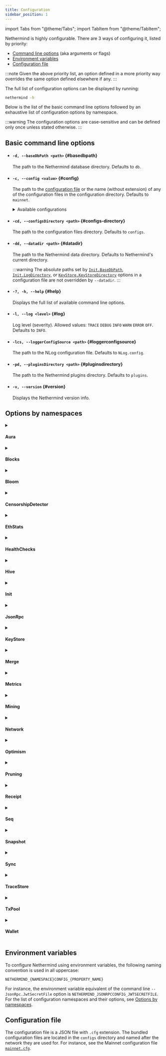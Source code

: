 ```yaml
---
title: Configuration
sidebar_position: 1
---
```


import Tabs from "@theme/Tabs";
import TabItem from "@theme/TabItem";

Nethermind is highly configurable. There are 3 ways of configuring it, listed by priority:

- [Command line options](#basic-command-line-options) (aka arguments or flags)
- [Environment variables](#environment-variables)
- [Configuration file](#configuration-file)

:::note
Given the above priority list, an option defined in a more priority way overrides the same option defined elsewhere if any.
:::

The full list of configuration options can be displayed by running:

```bash
nethermind -h
```

Below is the list of the basic command line options followed by an exhaustive list of configuration options by namespace.

:::warning
The configuration options are case-sensitive and can be defined only once unless stated otherwise.
:::

## Basic command line options

- #### `-d, --baseDbPath <path>` \{#basedbpath\}

  The path to the Nethermind database directory. Defaults to `db`.

- #### `-c, --config <value>` \{#config\}

  The path to the [configuration file](#configuration-file) or the name (without extension) of any of the configuration files in the configuration directory. Defaults to `mainnet`.

  <details>
  <summary>Available configurations</summary>
  <p>

  Nethermind provides the following pre-built configurations named as the networks they are for. Their respective versions for archive nodes are suffixed `_archive`.

  - `base-mainnet` `base-mainnet_archive`
  - `base-sepolia` `base-sepolia_archive`
  - `chiado` `chiado_archive`
  - `energyweb` `energyweb_archive`
  - `gnosis` `gnosis_archive`
  - `holesky` `holesky_archive`
  - `mainnet` `mainnet_archive`
  - `op-mainnet` `op-mainnet_archive`
  - `op-sepolia` `op-sepolia_archive`
  - `sepolia` `sepolia_archive`
  - `volta` `volta_archive`

  </p>
  </details>

- #### `-cd, --configsDirectory <path>` \{#configs-directory\}

  The path to the configuration files directory. Defaults to `configs`.

- #### `-dd, --datadir <path>` \{#datadir\}

  The path to the Nethermind data directory. Defaults to Nethermind's current directory.

  :::warning
  The absolute paths set by [`Init.BaseDbPath`](#init-basedbpath), [`Init.LogDirectory`](#init-logdirectory), or [`KeyStore.KeyStoreDirectory`](#keystore-keystoredirectory) options in a configuration file are not overridden by `--datadir`.
  :::

- #### `-?, -h, --help` \{#help\}

  Displays the full list of available command line options.

- #### `-l, --log <level>` \{#log\}

  Log level (severity). Allowed values: `TRACE` `DEBUG` `INFO` `WARN` `ERROR` `OFF`. Defaults to `INFO`.

- #### `-lcs, --loggerConfigSource <path>` \{#loggerconfigsource\}

  The path to the NLog configuration file. Defaults to `NLog.config`.

- #### `-pd, --pluginsDirectory <path>` \{#pluginsdirectory\}

  The path to the Nethermind plugins directory. Defaults to `plugins`.

- #### `-v, --version` \{#version\}

  Displays the Nethermind version info.

## Options by namespaces

<!--[start autogen]-->

<details>
<summary className="nd-details-heading">

#### Aura

</summary>
<p>

- **`--Aura.AllowAuRaPrivateChains <value>`** `NETHERMIND_AURACONFIG_ALLOWAURAPRIVATECHAINS`

  Whether to allow private Aura-based chains only. Do not use with existing Aura-based chains. Allowed values: `true` `false`. Defaults to `false`.

- **`--Aura.ForceSealing <value>`** `NETHERMIND_AURACONFIG_FORCESEALING`

  Whether to seal empty blocks if mining. Allowed values: `true` `false`. Defaults to `true`.

- **`--Aura.Minimum2MlnGasPerBlockWhenUsingBlockGasLimitContract <value>`** `NETHERMIND_AURACONFIG_MINIMUM2MLNGASPERBLOCKWHENUSINGBLOCKGASLIMITCONTRACT`

  Whether to use 2M gas if the contract returns less than that when using `BlockGasLimitContractTransitions`. Allowed values: `true` `false`. Defaults to `false`.

- **`--Aura.TxPriorityConfigFilePath <value>`** `NETHERMIND_AURACONFIG_TXPRIORITYCONFIGFILEPATH`

  The path to the transaction priority rules file to use when selecting transactions from the transaction pool. Defaults to `null`.

- **`--Aura.TxPriorityContractAddress <value>`** `NETHERMIND_AURACONFIG_TXPRIORITYCONTRACTADDRESS`

  The address of the transaction priority contract to use when selecting transactions from the transaction pool. Defaults to `null`.

</p>
</details>

<details>
<summary className="nd-details-heading">

#### Blocks

</summary>
<p>

- **`--Blocks.BlockProductionTimeoutMs <value>`** `NETHERMIND_BLOCKSCONFIG_BLOCKPRODUCTIONTIMEOUTMS`

  Block Production timeout, in milliseconds. Defaults to `4000`.

- **`--Blocks.ExtraData <value>`** `NETHERMIND_BLOCKSCONFIG_EXTRADATA`

  The block header extra data up to 32 bytes in length. Defaults to `Nethermind`.

- **`--Blocks.GenesisTimeoutMs <value>`** `NETHERMIND_BLOCKSCONFIG_GENESISTIMEOUTMS`

  Genesis block load timeout, in milliseconds. Defaults to `40000`.

- **`--Blocks.MinGasPrice <value>`** `NETHERMIND_BLOCKSCONFIG_MINGASPRICE`

  The minimum gas premium (or the gas price before the London hard fork) for transactions accepted by the block producer. Defaults to `1`.

- **`--Blocks.PreWarmStateOnBlockProcessing <value>`** `NETHERMIND_BLOCKSCONFIG_PREWARMSTATEONBLOCKPROCESSING`

  Whether to pre-warm the state when processing blocks. This can lead to an up to 2x speed-up in the main loop block processing. Allowed values: `true` `false`. Defaults to `True`.

- **`--Blocks.RandomizedBlocks <value>`** `NETHERMIND_BLOCKSCONFIG_RANDOMIZEDBLOCKS`

  Whether to change the difficulty of the block randomly within the constraints. Used in NethDev only. Allowed values: `true` `false`. Defaults to `false`.

- **`--Blocks.SecondsPerSlot <value>`** `NETHERMIND_BLOCKSCONFIG_SECONDSPERSLOT`

  The block time slot, in seconds. Defaults to `12`.

- **`--Blocks.TargetBlockGasLimit <value>`** `NETHERMIND_BLOCKSCONFIG_TARGETBLOCKGASLIMIT`

  The block gas limit that the block producer should try to reach in the fastest possible way based on the protocol rules. If not specified, then the block producer should follow others. Defaults to `null`.

</p>
</details>

<details>
<summary className="nd-details-heading">

#### Bloom

</summary>
<p>

- **`--Bloom.Index <value>`** `NETHERMIND_BLOOMCONFIG_INDEX`

  Whether to use the Bloom index. The Bloom index speeds up the RPC log searches. Allowed values: `true` `false`. Defaults to `true`.

- **`--Bloom.IndexLevelBucketSizes <value>`** `NETHERMIND_BLOOMCONFIG_INDEXLEVELBUCKETSIZES`

  An array of multipliers for index levels. Can be tweaked per chain to boost performance. Defaults to `[4, 8, 8]`.

- **`--Bloom.Migration <value>`** `NETHERMIND_BLOOMCONFIG_MIGRATION`

  Whether to migrate the previously downloaded blocks to the Bloom index. Allowed values: `true` `false`. Defaults to `false`.

- **`--Bloom.MigrationStatistics <value>`** `NETHERMIND_BLOOMCONFIG_MIGRATIONSTATISTICS`

  Whether the migration statistics should be calculated and output. Allowed values: `true` `false`. Defaults to `false`.

</p>
</details>

<details>
<summary className="nd-details-heading">

#### CensorshipDetector

</summary>
<p>

- **`--CensorshipDetector.AddressesForCensorshipDetection <value>`** `NETHERMIND_CENSORSHIPDETECTORCONFIG_ADDRESSESFORCENSORSHIPDETECTION`

  The addresses for which censorship is being detected. Defaults to `null`.

- **`--CensorshipDetector.BlockCensorshipThreshold <value>`** `NETHERMIND_CENSORSHIPDETECTORCONFIG_BLOCKCENSORSHIPTHRESHOLD`

  Number of consecutive blocks with detected potential censorship to report censorship attempt Defaults to `2`.

- **`--CensorshipDetector.Enabled <value>`** `NETHERMIND_CENSORSHIPDETECTORCONFIG_ENABLED`

  Enabling censorship detection feature Allowed values: `true` `false`. Defaults to `false`.

</p>
</details>

<details>
<summary className="nd-details-heading">

#### EthStats

</summary>
<p>

- **`--EthStats.Contact <value>`** `NETHERMIND_ETHSTATSCONFIG_CONTACT`

  The node owner contact details displayed on Ethstats. Defaults to `hello@nethermind.io`.

- **`--EthStats.Enabled <value>`** `NETHERMIND_ETHSTATSCONFIG_ENABLED`

  Whether to use Ethstats publishing. Allowed values: `true` `false`. Defaults to `false`.

- **`--EthStats.Name <value>`** `NETHERMIND_ETHSTATSCONFIG_NAME`

  The node name displayed on Ethstats. Defaults to `Nethermind`.

- **`--EthStats.Secret <value>`** `NETHERMIND_ETHSTATSCONFIG_SECRET`

  The Ethstats secret. Defaults to `secret`.

- **`--EthStats.SendInterval <value>`** `NETHERMIND_ETHSTATSCONFIG_SENDINTERVAL`

  The stats update interval, in seconds. Defaults to `15`.

- **`--EthStats.Server <value>`** `NETHERMIND_ETHSTATSCONFIG_SERVER`

  The Ethstats server URL. Defaults to `ws://localhost:3000/api`.

</p>
</details>

<details>
<summary className="nd-details-heading">

#### HealthChecks

</summary>
<p>

- **`--HealthChecks.Enabled <value>`** `NETHERMIND_HEALTHCHECKSCONFIG_ENABLED`

  Whether to enable the health check. Allowed values: `true` `false`. Defaults to `false`.

- **`--HealthChecks.LowStorageCheckAwaitOnStartup <value>`** `NETHERMIND_HEALTHCHECKSCONFIG_LOWSTORAGECHECKAWAITONSTARTUP`

  Whether to check for low disk space on startup and suspend until enough space is available. Allowed values: `true` `false`. Defaults to `false`.

- **`--HealthChecks.LowStorageSpaceShutdownThreshold <value>`** `NETHERMIND_HEALTHCHECKSCONFIG_LOWSTORAGESPACESHUTDOWNTHRESHOLD`

  The percentage of available disk space below which Nethermind shuts down. `0` to disable. Defaults to `1`.

- **`--HealthChecks.LowStorageSpaceWarningThreshold <value>`** `NETHERMIND_HEALTHCHECKSCONFIG_LOWSTORAGESPACEWARNINGTHRESHOLD`

  The percentage of available disk space below which a warning is displayed. `0` to disable. Defaults to `5`.

- **`--HealthChecks.MaxIntervalClRequestTime <value>`** `NETHERMIND_HEALTHCHECKSCONFIG_MAXINTERVALCLREQUESTTIME`

  The max request interval, in seconds, in which the consensus client is assumed healthy. Defaults to `300`.

- **`--HealthChecks.MaxIntervalWithoutProcessedBlock <value>`** `NETHERMIND_HEALTHCHECKSCONFIG_MAXINTERVALWITHOUTPROCESSEDBLOCK`

  The max interval, in seconds, in which the block processing is assumed healthy. Defaults to `null`.

- **`--HealthChecks.MaxIntervalWithoutProducedBlock <value>`** `NETHERMIND_HEALTHCHECKSCONFIG_MAXINTERVALWITHOUTPRODUCEDBLOCK`

  The max interval, in seconds, in which the block production is assumed healthy. Defaults to `null`.

- **`--HealthChecks.PollingInterval <value>`** `NETHERMIND_HEALTHCHECKSCONFIG_POLLINGINTERVAL`

  The health check updates polling interval, in seconds. Defaults to `5`.

- **`--HealthChecks.Slug <value>`** `NETHERMIND_HEALTHCHECKSCONFIG_SLUG`

  The URL slug the health checks service is exposed at. Defaults to `/health`.

- **`--HealthChecks.UIEnabled <value>`** `NETHERMIND_HEALTHCHECKSCONFIG_UIENABLED`

  Whether to enable the health checks UI. Allowed values: `true` `false`. Defaults to `false`.

- **`--HealthChecks.WebhooksEnabled <value>`** `NETHERMIND_HEALTHCHECKSCONFIG_WEBHOOKSENABLED`

  Whether to enable web hooks. Allowed values: `true` `false`. Defaults to `false`.

- **`--HealthChecks.WebhooksPayload <value>`** `NETHERMIND_HEALTHCHECKSCONFIG_WEBHOOKSPAYLOAD`

  An escaped JSON paylod to be sent to the web hook on failure.
  Defaults to:

  ```json
  {
    "attachments": [
      {
        "color": "#FFCC00",
        "pretext": "Health Check Status :warning:",
        "fields": [
          {
            "title": "Details",
            "value": "More details available at /healthchecks-ui",
            "short": false
          },
          {
            "title": "Description",
            "value": "[[DESCRIPTIONS]]",
            "short": false
          }
        ]
      }
    ]
  }
  ```


- **`--HealthChecks.WebhooksRestorePayload <value>`** `NETHERMIND_HEALTHCHECKSCONFIG_WEBHOOKSRESTOREPAYLOAD`

  An escaped JSON paylod to be sent to the web hook on recovery.
  Defaults to:

  ```json
  {
    "attachments": [
      {
        "color": "#36a64f",
        "pretext": "Health Check Status :+1:",
        "fields": [
          {
            "title": "Details",
            "value": "More details available at /healthchecks-ui",
            "short": false
          },
          {
            "title": "description",
            "value": "The HealthCheck `[[LIVENESS]]` is recovered. Everything is up and running.",
            "short": false
          }
        ]
      }
    ]
  }
  ```


- **`--HealthChecks.WebhooksUri <value>`** `NETHERMIND_HEALTHCHECKSCONFIG_WEBHOOKSURI`

  The web hook URL. Defaults to `null`.

</p>
</details>

<details>
<summary className="nd-details-heading">

#### Hive

</summary>
<p>

- **`--Hive.BlocksDir <value>`** `NETHERMIND_HIVECONFIG_BLOCKSDIR`

  The path to the directory with additional blocks. Defaults to `/blocks`.

- **`--Hive.ChainFile <value>`** `NETHERMIND_HIVECONFIG_CHAINFILE`

  The path to the test chain spec file. Defaults to `/chain.rlp`.

- **`--Hive.Enabled <value>`** `NETHERMIND_HIVECONFIG_ENABLED`

  Whether to enable Hive for debugging. Allowed values: `true` `false`. Defaults to `false`.

- **`--Hive.GenesisFilePath <value>`** `NETHERMIND_HIVECONFIG_GENESISFILEPATH`

  The path to the genesis block file. Defaults to `/genesis.json`.

- **`--Hive.KeysDir <value>`** `NETHERMIND_HIVECONFIG_KEYSDIR`

  The path to the keystore directory. Defaults to `/keys`.

</p>
</details>

<details>
<summary className="nd-details-heading">

#### Init

</summary>
<p>

- **`--Init.AutoDump <value>`** `NETHERMIND_INITCONFIG_AUTODUMP`

  Auto-dump on bad blocks for diagnostics. `Default` combines `Receipts` and `Rlp`.

  Allowed values:

    - `None`
    - `Receipts`
    - `Parity`
    - `Geth`
    - `Rlp`
    - `RlpLog`
    - `Default`
    - `All`

  Defaults to `Default`.

- **`--Init.BadBlocksStored <value>`** `NETHERMIND_INITCONFIG_BADBLOCKSSTORED`

  The maximum number of bad blocks observed on the network that will be stored on disk. Defaults to `100`.

- **`--Init.BaseDbPath <value>`** `NETHERMIND_INITCONFIG_BASEDBPATH`

  The base path for all Nethermind databases. Defaults to `db`.

- **`--Init.ChainSpecPath <value>`** `NETHERMIND_INITCONFIG_CHAINSPECPATH`

  The path to the chain spec file. Defaults to `chainspec/foundation.json`.

- **`--Init.DiagnosticMode <value>`** `NETHERMIND_INITCONFIG_DIAGNOSTICMODE`

  The diagnostic mode.

  Allowed values:

    - `None`
    - `MemDb`
    - `RpcDb`
    - `ReadOnlyDb`
    - `VerifyRewards`
    - `VerifySupply`
    - `VerifyTrie`

  Defaults to `None`.

- **`--Init.DiscoveryEnabled <value>`** `NETHERMIND_INITCONFIG_DISCOVERYENABLED`

  Whether to enable the node discovery. If disabled, Nethermind doesn't look for other nodes beyond the bootnodes specified. Allowed values: `true` `false`. Defaults to `true`.

- **`--Init.EnableUnsecuredDevWallet <value>`** `NETHERMIND_INITCONFIG_ENABLEUNSECUREDDEVWALLET`

  Whether to enable the in-app wallet/keystore. Allowed values: `true` `false`. Defaults to `false`.

- **`--Init.GenesisHash <value>`** `NETHERMIND_INITCONFIG_GENESISHASH`

  The hash of the genesis block. If not specified, the genesis block validity is not checked which is useful in the case of ad hoc test/private networks. Defaults to `null`.

- **`--Init.HiveChainSpecPath <value>`** `NETHERMIND_INITCONFIG_HIVECHAINSPECPATH`

  The path to the chain spec file for Hive tests. Defaults to `chainspec/test.json`.

- **`--Init.IsMining <value>`** `NETHERMIND_INITCONFIG_ISMINING`

  Whether to seal/mine new blocks. Allowed values: `true` `false`. Defaults to `false`.

- **`--Init.KeepDevWalletInMemory <value>`** `NETHERMIND_INITCONFIG_KEEPDEVWALLETINMEMORY`

  Whether to create session-only accounts and delete them on shutdown. Allowed values: `true` `false`. Defaults to `false`.

- **`--Init.KzgSetupPath <value>`** `NETHERMIND_INITCONFIG_KZGSETUPPATH`

  The path to KZG trusted setup file. Defaults to `null`.

- **`--Init.LogDirectory <value>`** `NETHERMIND_INITCONFIG_LOGDIRECTORY`

  The path to the Nethermind logs directory. Defaults to `logs`.

- **`--Init.LogFileName <value>`** `NETHERMIND_INITCONFIG_LOGFILENAME`

  The name of the log file. Defaults to `log.txt`.

- **`--Init.LogRules <value>`** `NETHERMIND_INITCONFIG_LOGRULES`

  The logs format as `LogPath:LogLevel;*` Defaults to `null`.

- **`--Init.MemoryHint <value>`** `NETHERMIND_INITCONFIG_MEMORYHINT`

  The hint on the max memory limit, in bytes, to configure the database and networking memory allocations. Defaults to `null`.

- **`--Init.PeerManagerEnabled <value>`** `NETHERMIND_INITCONFIG_PEERMANAGERENABLED`

  Whether to connect to newly discovered peers. Allowed values: `true` `false`. Defaults to `true`.

- **`--Init.ProcessingEnabled <value>`** `NETHERMIND_INITCONFIG_PROCESSINGENABLED`

  Whether to download/process new blocks. Allowed values: `true` `false`. Defaults to `true`.

- **`--Init.RpcDbUrl <value>`** `NETHERMIND_INITCONFIG_RPCDBURL`

  The URL of the remote node used as a database source when `DiagnosticMode` is set to `RpcDb`.

- **`--Init.StaticNodesPath <value>`** `NETHERMIND_INITCONFIG_STATICNODESPATH`

  The path to the static nodes file. Defaults to `Data/static-nodes.json`.

- **`--Init.WebSocketsEnabled <value>`** `NETHERMIND_INITCONFIG_WEBSOCKETSENABLED`

  Whether to enable WebSocket service for the default JSON-RPC port on startup. Allowed values: `true` `false`. Defaults to `true`.

</p>
</details>

<details>
<summary className="nd-details-heading">

#### JsonRpc

</summary>
<p>

- **`--JsonRpc.AdditionalRpcUrls <value>`** `NETHERMIND_JSONRPCCONFIG_ADDITIONALRPCURLS`

  An array of additional JSON-RPC URLs to listen at with protocol and JSON-RPC namespace list. For instance, `[http://localhost:8546|http;ws|eth;web3]`. Defaults to `[]`.

- **`--JsonRpc.BufferResponses <value>`** `NETHERMIND_JSONRPCCONFIG_BUFFERRESPONSES`

  Whether to buffer responses before sending them. This allows using of `Content-Length` instead of `Transfer-Encoding: chunked`. Note that it may degrade performance on large responses. The max buffered response length is 2GB. Chunked responses can be larger. Allowed values: `true` `false`. Defaults to `false`.

- **`--JsonRpc.CallsFilterFilePath <value>`** `NETHERMIND_JSONRPCCONFIG_CALLSFILTERFILEPATH`

  The path to a file with the list of new-line-separated JSON-RPC calls. If specified, only the calls from that file are allowed. Defaults to `Data/jsonrpc.filter`.

- **`--JsonRpc.Enabled <value>`** `NETHERMIND_JSONRPCCONFIG_ENABLED`

  Whether to enable the JSON-RPC service. Allowed values: `true` `false`. Defaults to `false`.

- **`--JsonRpc.EnabledModules <value>`** `NETHERMIND_JSONRPCCONFIG_ENABLEDMODULES`

  An array of JSON-RPC namespaces to enable. For instance, `[debug,eth]`.
  
  Built-in namespaces:
  
  - `admin`
  - `client`
  - `debug`
  - `engine`
  - `eth`
  - `evm`
  - `health`
  - `net`
  - `parity`
  - `personal`
  - `proof`
  - `rpc`
  - `subscribe`
  - `trace`
  - `txpool`
  - `web3`
  
  Defaults to `[Eth,Subscribe,Trace,TxPool,Web3,Personal,Proof,Net,Parity,Health,Rpc]`.

- **`--JsonRpc.EngineEnabledModules <value>`** `NETHERMIND_JSONRPCCONFIG_ENGINEENABLEDMODULES`

  An array of additional JSON-RPC URLs to listen at with protocol and JSON-RPC namespace list for Engine API. Defaults to `[Net,Eth,Subscribe,Web3]`.

- **`--JsonRpc.EngineHost <value>`** `NETHERMIND_JSONRPCCONFIG_ENGINEHOST`

  The Engine API host. Defaults to `127.0.0.1`.

- **`--JsonRpc.EnginePort <value>`** `NETHERMIND_JSONRPCCONFIG_ENGINEPORT`

  The Engine API port. Defaults to `null`.

- **`--JsonRpc.EstimateErrorMargin <value>`** `NETHERMIND_JSONRPCCONFIG_ESTIMATEERRORMARGIN`

  The error margin used in the `eth_estimateGas` JSON-RPC method, in basis points. Defaults to `150`.

- **`--JsonRpc.EthModuleConcurrentInstances <value>`** `NETHERMIND_JSONRPCCONFIG_ETHMODULECONCURRENTINSTANCES`

  The number of concurrent instances for non-sharable calls:
  
  - `eth_call`
  - `eth_estimateGas`
  - `eth_getLogs`
  - `eth_newBlockFilter`
  - `eth_newFilter`
  - `eth_newPendingTransactionFilter`
  - `eth_uninstallFilter`
  
  This limits the load on the CPU and I/O to reasonable levels. If the limit is exceeded, HTTP 503 is returned along with the JSON-RPC error. Defaults to the number of logical processors.

- **`--JsonRpc.GasCap <value>`** `NETHERMIND_JSONRPCCONFIG_GASCAP`

  The gas limit for `eth_call` and `eth_estimateGas`. Defaults to `100000000`.

- **`--JsonRpc.Host <value>`** `NETHERMIND_JSONRPCCONFIG_HOST`

  The JSON-RPC service host. Defaults to `127.0.0.1`.

- **`--JsonRpc.IpcUnixDomainSocketPath <value>`** `NETHERMIND_JSONRPCCONFIG_IPCUNIXDOMAINSOCKETPATH`

  The path to connect a UNIX domain socket over.

- **`--JsonRpc.JwtSecretFile <value>`** `NETHERMIND_JSONRPCCONFIG_JWTSECRETFILE`

  The path to the JWT secret file required for the Engine API authentication. Defaults to `keystore/jwt-secret`.

- **`--JsonRpc.MaxBatchResponseBodySize <value>`** `NETHERMIND_JSONRPCCONFIG_MAXBATCHRESPONSEBODYSIZE`

  The max batch size limit for batched JSON-RPC calls. Defaults to `33554432`.

- **`--JsonRpc.MaxBatchSize <value>`** `NETHERMIND_JSONRPCCONFIG_MAXBATCHSIZE`

  The max number of JSON-RPC requests in a batch. Defaults to `1024`.

- **`--JsonRpc.MaxLoggedRequestParametersCharacters <value>`** `NETHERMIND_JSONRPCCONFIG_MAXLOGGEDREQUESTPARAMETERSCHARACTERS`

  The max number of characters of a JSON-RPC request parameter printing to the log. Defaults to `null`.

- **`--JsonRpc.MaxLogsPerResponse <value>`** `NETHERMIND_JSONRPCCONFIG_MAXLOGSPERRESPONSE`

  The max number of logs per response for the `eth_getLogs` JSON-RPC method. `0` to lift the limit. Defaults to `20000`.

- **`--JsonRpc.MaxRequestBodySize <value>`** `NETHERMIND_JSONRPCCONFIG_MAXREQUESTBODYSIZE`

  The max length of HTTP request body, in bytes. Defaults to `30000000`.

- **`--JsonRpc.MaxSimulateBlocksCap <value>`** `NETHERMIND_JSONRPCCONFIG_MAXSIMULATEBLOCKSCAP`

  The max block count limit for the `eth_simulate` JSON-RPC method. Defaults to `256`.

- **`--JsonRpc.MethodsLoggingFiltering <value>`** `NETHERMIND_JSONRPCCONFIG_METHODSLOGGINGFILTERING`

  An array of the method names not to log. Defaults to `[engine_newPayloadV1,engine_newPayloadV2,engine_newPayloadV3,engine_forkchoiceUpdatedV1,engine_forkchoiceUpdatedV2]`.

- **`--JsonRpc.Port <value>`** `NETHERMIND_JSONRPCCONFIG_PORT`

  The JSON-RPC service HTTP port. Defaults to `8545`.

- **`--JsonRpc.ReportIntervalSeconds <value>`** `NETHERMIND_JSONRPCCONFIG_REPORTINTERVALSECONDS`

  The interval, in seconds, between the JSON-RPC stats report log. Defaults to `300`.

- **`--JsonRpc.RequestQueueLimit <value>`** `NETHERMIND_JSONRPCCONFIG_REQUESTQUEUELIMIT`

  The max number of concurrent requests in the queue for:
  
  - `eth_call`
  - `eth_estimateGas`
  - `eth_getLogs`
  - `eth_newFilter`
  - `eth_newBlockFilter`
  - `eth_newPendingTransactionFilter`
  - `eth_uninstallFilter`
  
  `0` to lift the limit. Defaults to `500`.

- **`--JsonRpc.RpcRecorderBaseFilePath <value>`** `NETHERMIND_JSONRPCCONFIG_RPCRECORDERBASEFILEPATH`

  The path to the base file for diagnostic recording. Defaults to `logs/rpc.{counter}.txt`.

- **`--JsonRpc.RpcRecorderState <value>`** `NETHERMIND_JSONRPCCONFIG_RPCRECORDERSTATE`

  The diagnostic recording mode.

  Allowed values:

    - `None`
    - `Request`
    - `Response`
    - `All`

  Defaults to `None`.

- **`--JsonRpc.Timeout <value>`** `NETHERMIND_JSONRPCCONFIG_TIMEOUT`

  The request timeout, in milliseconds. Defaults to `20000`.

- **`--JsonRpc.WebSocketsPort <value>`** `NETHERMIND_JSONRPCCONFIG_WEBSOCKETSPORT`

  The JSON-RPC service WebSockets port. Defaults to `8545`.

</p>
</details>

<details>
<summary className="nd-details-heading">

#### KeyStore

</summary>
<p>

- **`--KeyStore.BlockAuthorAccount <value>`** `NETHERMIND_KEYSTORECONFIG_BLOCKAUTHORACCOUNT`

  An account to use as the block author (coinbase).

- **`--KeyStore.Cipher <value>`** `NETHERMIND_KEYSTORECONFIG_CIPHER`

  See [Web3 secret storage definition][web3-secret-storage]. Defaults to `aes-128-ctr`.

- **`--KeyStore.EnodeAccount <value>`** `NETHERMIND_KEYSTORECONFIG_ENODEACCOUNT`

  An account to use for networking (enode). If neither this nor the `EnodeKeyFile` option is specified, the key is autogenerated in `node.key.plain` file.

- **`--KeyStore.EnodeKeyFile <value>`** `NETHERMIND_KEYSTORECONFIG_ENODEKEYFILE`

  The path to the key file to use by for networking (enode). If neither this nor the `EnodeAccount` is specified, the key is autogenerated in `node.key.plain` file.

- **`--KeyStore.IVSize <value>`** `NETHERMIND_KEYSTORECONFIG_IVSIZE`

  See [Web3 secret storage definition][web3-secret-storage]. Defaults to `16`.

- **`--KeyStore.Kdf <value>`** `NETHERMIND_KEYSTORECONFIG_KDF`

  See [Web3 secret storage definition][web3-secret-storage]. Defaults to `scrypt`.

- **`--KeyStore.KdfparamsDklen <value>`** `NETHERMIND_KEYSTORECONFIG_KDFPARAMSDKLEN`

  See [Web3 secret storage definition][web3-secret-storage]. Defaults to `32`.

- **`--KeyStore.KdfparamsN <value>`** `NETHERMIND_KEYSTORECONFIG_KDFPARAMSN`

  See [Web3 secret storage definition][web3-secret-storage]. Defaults to `262144`.

- **`--KeyStore.KdfparamsP <value>`** `NETHERMIND_KEYSTORECONFIG_KDFPARAMSP`

  See [Web3 secret storage definition][web3-secret-storage]. Defaults to `1`.

- **`--KeyStore.KdfparamsR <value>`** `NETHERMIND_KEYSTORECONFIG_KDFPARAMSR`

  See [Web3 secret storage definition][web3-secret-storage]. Defaults to `8`.

- **`--KeyStore.KdfparamsSaltLen <value>`** `NETHERMIND_KEYSTORECONFIG_KDFPARAMSSALTLEN`

  See [Web3 secret storage definition][web3-secret-storage]. Defaults to `32`.

- **`--KeyStore.KeyStoreDirectory <value>`** `NETHERMIND_KEYSTORECONFIG_KEYSTOREDIRECTORY`

  The path to the keystore directory. Defaults to `keystore`.

- **`--KeyStore.KeyStoreEncoding <value>`** `NETHERMIND_KEYSTORECONFIG_KEYSTOREENCODING`

  See [Web3 secret storage definition][web3-secret-storage]. Defaults to `UTF-8`.

- **`--KeyStore.PasswordFiles <value>`** `NETHERMIND_KEYSTORECONFIG_PASSWORDFILES`

  An array of password files paths used to unlock the accounts set with `UnlockAccounts`. Defaults to `[]`.

- **`--KeyStore.Passwords <value>`** `NETHERMIND_KEYSTORECONFIG_PASSWORDS`

  An array of passwords used to unlock the accounts set with `UnlockAccounts`. Defaults to `[]`.

- **`--KeyStore.SymmetricEncrypterBlockSize <value>`** `NETHERMIND_KEYSTORECONFIG_SYMMETRICENCRYPTERBLOCKSIZE`

  See [Web3 secret storage definition][web3-secret-storage]. Defaults to `128`.

- **`--KeyStore.SymmetricEncrypterKeySize <value>`** `NETHERMIND_KEYSTORECONFIG_SYMMETRICENCRYPTERKEYSIZE`

  See [Web3 secret storage definition][web3-secret-storage]. Defaults to `128`.

- **`--KeyStore.TestNodeKey <value>`** `NETHERMIND_KEYSTORECONFIG_TESTNODEKEY`

  A plaintext private key to use for testing purposes.

- **`--KeyStore.UnlockAccounts <value>`** `NETHERMIND_KEYSTORECONFIG_UNLOCKACCOUNTS`

  An array of accounts to unlock on startup using passwords either in `PasswordFiles` and `Passwords`. Defaults to `[]`.

</p>
</details>

<details>
<summary className="nd-details-heading">

#### Merge

</summary>
<p>

- **`--Merge.BuilderRelayUrl <value>`** `NETHERMIND_MERGECONFIG_BUILDERRELAYURL`

  The URL of a builder relay. If specified, blocks are sent to the relay. Defaults to `null`.

- **`--Merge.CollectionsPerDecommit <value>`** `NETHERMIND_MERGECONFIG_COLLECTIONSPERDECOMMIT`

  Request the garbage collector (GC) to release the process memory.
  
  Allowed values:
  
  - `-1` to disable
  - `0` to release every time
  - A positive number to release memory after that many Engine API calls
  
  Defaults to `25`.

- **`--Merge.CompactMemory <value>`** `NETHERMIND_MERGECONFIG_COMPACTMEMORY`

  The memory compaction mode. When set to `Full`, compacts the large object heap (LOH) if `SweepMemory` is set to `Gen2`.

  Allowed values:

    - `No`
    - `Yes`
    - `Full`

  Defaults to `Yes`.

- **`--Merge.Enabled <value>`** `NETHERMIND_MERGECONFIG_ENABLED`

  Whether to enable the Merge hard fork. Allowed values: `true` `false`. Defaults to `true`.

- **`--Merge.FinalTotalDifficulty <value>`** `NETHERMIND_MERGECONFIG_FINALTOTALDIFFICULTY`

  The total difficulty of the last PoW block. Must be greater than or equal to the terminal total difficulty (TTD). Defaults to `null`.

- **`--Merge.PrioritizeBlockLatency <value>`** `NETHERMIND_MERGECONFIG_PRIORITIZEBLOCKLATENCY`

  Whether to reduce block latency by disabling garbage collection during Engine API calls. Allowed values: `true` `false`. Defaults to `true`.

- **`--Merge.SweepMemory <value>`** `NETHERMIND_MERGECONFIG_SWEEPMEMORY`

  The garbage collection (GC) mode between Engine API calls.

  Allowed values:

    - `NoGC`
    - `Gen0`
    - `Gen1`
    - `Gen2`

  Defaults to `Gen1`.

- **`--Merge.TerminalBlockHash <value>`** `NETHERMIND_MERGECONFIG_TERMINALBLOCKHASH`

  The terminal PoW block hash used for the transition. Defaults to `null`.

- **`--Merge.TerminalBlockNumber <value>`** `NETHERMIND_MERGECONFIG_TERMINALBLOCKNUMBER`

  The terminal PoW block number used for the transition.

- **`--Merge.TerminalTotalDifficulty <value>`** `NETHERMIND_MERGECONFIG_TERMINALTOTALDIFFICULTY`

  The terminal total difficulty (TTD) used for the transition. Defaults to `null`.

</p>
</details>

<details>
<summary className="nd-details-heading">

#### Metrics

</summary>
<p>

- **`--Metrics.CountersEnabled <value>`** `NETHERMIND_METRICSCONFIG_COUNTERSENABLED`

  Whether to publish metrics using .NET diagnostics that can be collected with dotnet-counters. Allowed values: `true` `false`. Defaults to `false`.

- **`--Metrics.Enabled <value>`** `NETHERMIND_METRICSCONFIG_ENABLED`

  Whether to publish various metrics to Prometheus Pushgateway at a given interval. Allowed values: `true` `false`. Defaults to `false`.

- **`--Metrics.EnableDbSizeMetrics <value>`** `NETHERMIND_METRICSCONFIG_ENABLEDBSIZEMETRICS`

  Whether to publish database size metrics. Allowed values: `true` `false`. Defaults to `true`.

- **`--Metrics.ExposeHost <value>`** `NETHERMIND_METRICSCONFIG_EXPOSEHOST`

  The IP address to expose Prometheus metrics at. The value of `+` means listening on all available hostnames. Setting this to `localhost` prevents remote access. Defaults to `+`.

- **`--Metrics.ExposePort <value>`** `NETHERMIND_METRICSCONFIG_EXPOSEPORT`

  The port to expose Prometheus metrics at. Defaults to `null`.

- **`--Metrics.IntervalSeconds <value>`** `NETHERMIND_METRICSCONFIG_INTERVALSECONDS`

  The frequency of pushing metrics to Prometheus, in seconds. Defaults to `5`.

- **`--Metrics.NodeName <value>`** `NETHERMIND_METRICSCONFIG_NODENAME`

  The name to display on the Grafana dashboard. Defaults to `"Nethermind"`.

- **`--Metrics.PushGatewayUrl <value>`** `NETHERMIND_METRICSCONFIG_PUSHGATEWAYURL`

  The Prometheus Pushgateway instance URL.

</p>
</details>

<details>
<summary className="nd-details-heading">

#### Mining

</summary>
<p>

- **`--Mining.Enabled <value>`** `NETHERMIND_MININGCONFIG_ENABLED`

  Whether to produce blocks. Allowed values: `true` `false`. Defaults to `false`.

- **`--Mining.Signer <value>`** `NETHERMIND_MININGCONFIG_SIGNER`

  The URL of an external signer like [Clef](https://github.com/ethereum/go-ethereum/blob/master/cmd/clef/tutorial.md). Defaults to `null`.

</p>
</details>

<details>
<summary className="nd-details-heading">

#### Network

</summary>
<p>

- **`--Network.Bootnodes <value>`** `NETHERMIND_NETWORKCONFIG_BOOTNODES`

  A comma-separated enode list to be used as boot nodes.

- **`--Network.DiagTracerEnabled <value>`** `NETHERMIND_NETWORKCONFIG_DIAGTRACERENABLED`

  Whether to enable a verbose diagnostic tracing. Allowed values: `true` `false`. Defaults to `false`.

- **`--Network.DiscoveryDns <value>`** `NETHERMIND_NETWORKCONFIG_DISCOVERYDNS`

  Use tree is available through a DNS name. For the default of `<chain name>.ethdisco.net`, leave unspecified. Defaults to `null`.

- **`--Network.DiscoveryPort <value>`** `NETHERMIND_NETWORKCONFIG_DISCOVERYPORT`

  The UDP port number for incoming discovery connections. It's recommended to keep it the same as the TCP port (`P2PPort`) because other values have not been tested yet. Defaults to `30303`.

- **`--Network.EnableUPnP <value>`** `NETHERMIND_NETWORKCONFIG_ENABLEUPNP`

  Whether to enable automatic port forwarding via UPnP. Allowed values: `true` `false`. Defaults to `false`.

- **`--Network.ExternalIp <value>`** `NETHERMIND_NETWORKCONFIG_EXTERNALIP`

  The external IP. Use only when the external IP cannot be resolved automatically. Defaults to `null`.

- **`--Network.LocalIp <value>`** `NETHERMIND_NETWORKCONFIG_LOCALIP`

  The local IP. Use only when the local IP cannot be resolved automatically. Defaults to `null`.

- **`--Network.MaxActivePeers <value>`** `NETHERMIND_NETWORKCONFIG_MAXACTIVEPEERS`

  The max allowed number of connected peers. Defaults to `50`.

- **`--Network.MaxNettyArenaCount <value>`** `NETHERMIND_NETWORKCONFIG_MAXNETTYARENACOUNT`

  The maximum DotNetty arena count. Increasing this on a high-core CPU without increasing the memory budget may reduce chunk size so much that it causes a huge memory allocation. Defaults to `8`.

- **`--Network.NettyArenaOrder <value>`** `NETHERMIND_NETWORKCONFIG_NETTYARENAORDER`

  The size of the DotNetty arena order. `-1` to depend on the memory hint. Defaults to `-1`.

- **`--Network.OnlyStaticPeers <value>`** `NETHERMIND_NETWORKCONFIG_ONLYSTATICPEERS`

  Whether to use static peers only. Allowed values: `true` `false`. Defaults to `false`.

- **`--Network.P2PPort <value>`** `NETHERMIND_NETWORKCONFIG_P2PPORT`

  The TCP port for incoming P2P connections. Defaults to `30303`.

- **`--Network.PriorityPeersMaxCount <value>`** `NETHERMIND_NETWORKCONFIG_PRIORITYPEERSMAXCOUNT`

  The max number of priority peers. Can be overridden by a plugin. Defaults to `0`.

- **`--Network.StaticPeers <value>`** `NETHERMIND_NETWORKCONFIG_STATICPEERS`

  A list of peers to keep connection for. Static peers are affected by `MaxActivePeers`. Defaults to `null`.

</p>
</details>

<details>
<summary className="nd-details-heading">

#### Optimism

</summary>
<p>

- **`--Optimism.SequencerUrl <value>`** `NETHERMIND_OPTIMISMCONFIG_SEQUENCERURL`

  The sequencer address. Defaults to `null`.

</p>
</details>

<details>
<summary className="nd-details-heading">

#### Pruning

</summary>
<p>

- **`--Pruning.AvailableSpaceCheckEnabled <value>`** `NETHERMIND_PRUNINGCONFIG_AVAILABLESPACECHECKENABLED`

  Whether to enables available disk space check. Allowed values: `true` `false`. Defaults to `true`.

- **`--Pruning.CacheMb <value>`** `NETHERMIND_PRUNINGCONFIG_CACHEMB`

  The in-memory cache size, in MB. The bigger the cache size, the bigger the disk space savings. Defaults to `1024`.

- **`--Pruning.FullPruningCompletionBehavior <value>`** `NETHERMIND_PRUNINGCONFIG_FULLPRUNINGCOMPLETIONBEHAVIOR`

  The behavior after pruning completion:
  
  - `None`: Do nothing.
  - `ShutdownOnSuccess`: Shut Nethermind down if pruning has succeeded but leave it running if failed.
  - `AlwaysShutdown`: Shut Nethermind down when pruning completes, regardless of its status.

  Allowed values:

    - `None`
    - `ShutdownOnSuccess`
    - `AlwaysShutdown`

  Defaults to `None`.

- **`--Pruning.FullPruningDisableLowPriorityWrites <value>`** `NETHERMIND_PRUNINGCONFIG_FULLPRUNINGDISABLELOWPRIORITYWRITES`

  Whether to disable low-priority for pruning writes. Full pruning uses low-priority write operations to prevent blocking block processing. If block processing is not high-priority, set this option to `true` for faster pruning. Allowed values: `true` `false`. Defaults to `false`.

- **`--Pruning.FullPruningMaxDegreeOfParallelism <value>`** `NETHERMIND_PRUNINGCONFIG_FULLPRUNINGMAXDEGREEOFPARALLELISM`

  The max number of parallel tasks that can be used by full pruning:
  
  Allowed values:
  
  - `-1` to use the number of logical processors
  - `0` to use 25% of logical processors
  - `1` to run on single thread
  
  The recommended value depends on the type of the node:
  
  - If the node needs to be responsive (serves for RPC or validator), then the recommended value is `0` or `-1`.
  - If the node doesn't have many other responsibilities but needs to be able to follow the chain reliably without any delays and produce live logs, the `0` or `1` is recommended.
  - If the node doesn't have to be responsive, has very fast I/O (like NVMe) and the shortest pruning time is to be achieved, then `-1` is recommended. Defaults to `0`.

- **`--Pruning.FullPruningMemoryBudgetMb <value>`** `NETHERMIND_PRUNINGCONFIG_FULLPRUNINGMEMORYBUDGETMB`

  The memory budget, in MB, used for the trie visit. Increasing this value significantly reduces the IOPS requirement at the expense of memory usage. `0` to disable. Defaults to `4000`.

- **`--Pruning.FullPruningMinimumDelayHours <value>`** `NETHERMIND_PRUNINGCONFIG_FULLPRUNINGMINIMUMDELAYHOURS`

  The minimum delay, in hours, between full pruning operations not to exhaust disk writes. Defaults to `240`.

- **`--Pruning.FullPruningThresholdMb <value>`** `NETHERMIND_PRUNINGCONFIG_FULLPRUNINGTHRESHOLDMB`

  The threshold, in MB, to trigger full pruning. Depends on `Mode` and `FullPruningTrigger`. Defaults to `256000`.

- **`--Pruning.FullPruningTrigger <value>`** `NETHERMIND_PRUNINGCONFIG_FULLPRUNINGTRIGGER`

  The full pruning trigger:
  
  - `Manual`: Triggered manually.
  - `StateDbSize`: Trigger when the state DB size is above the threshold.
  - `VolumeFreeSpace`: Trigger when the free disk space where the state DB is stored is below the threshold.

  Allowed values:

    - `Manual`
    - `StateDbSize`
    - `VolumeFreeSpace`

  Defaults to `Manual`.

- **`--Pruning.Mode <value>`** `NETHERMIND_PRUNINGCONFIG_MODE`

  The pruning mode:
  
  - `None`: No pruning (full archive)
  - `Memory`: In-memory pruning
  - `Full`: Full pruning
  - `Hybrid`: Combined in-memory and full pruning

  Allowed values:

    - `None`
    - `Memory`
    - `Full`
    - `Hybrid`

  Defaults to `Hybrid`.

- **`--Pruning.PersistenceInterval <value>`** `NETHERMIND_PRUNINGCONFIG_PERSISTENCEINTERVAL`

  The block persistence frequency. If set to `N`, it caches after each `Nth` block even if not required by cache memory usage. Defaults to `8192`.

- **`--Pruning.PruningBoundary <value>`** `NETHERMIND_PRUNINGCONFIG_PRUNINGBOUNDARY`

  The number of past states before the state gets pruned. Used to determine how old of a state to keep from the head. Defaults to `64`.

- **`--Pruning.TrackedPastKeyCountMemoryRatio <value>`** `NETHERMIND_PRUNINGCONFIG_TRACKEDPASTKEYCOUNTMEMORYRATIO`

  The ratio of memory out of `Pruning.CacheMb` to allocate for the LRU cache, used to track past keys for live pruning. Defaults to `0.1`.

</p>
</details>

<details>
<summary className="nd-details-heading">

#### Receipt

</summary>
<p>

- **`--Receipt.CompactReceiptStore <value>`** `NETHERMIND_RECEIPTCONFIG_COMPACTRECEIPTSTORE`

  Whether to compact receipts database size at the expense of RPC performance. Allowed values: `true` `false`. Defaults to `true`.

- **`--Receipt.CompactTxIndex <value>`** `NETHERMIND_RECEIPTCONFIG_COMPACTTXINDEX`

  Whether to compact receipts transaction index database size at the expense of RPC performance. Allowed values: `true` `false`. Defaults to `true`.

- **`--Receipt.ReceiptsMigration <value>`** `NETHERMIND_RECEIPTCONFIG_RECEIPTSMIGRATION`

  Whether to migrate the receipts database to the new schema. Allowed values: `true` `false`. Defaults to `false`.

- **`--Receipt.StoreReceipts <value>`** `NETHERMIND_RECEIPTCONFIG_STORERECEIPTS`

  Whether to store receipts after a new block is processed. This setting is independent from downloading receipts in fast sync mode. Allowed values: `true` `false`. Defaults to `true`.

- **`--Receipt.TxLookupLimit <value>`** `NETHERMIND_RECEIPTCONFIG_TXLOOKUPLIMIT`

  The number of recent blocks to maintain transaction index for. `0` to never remove indices, `-1` to never index. Defaults to `2350000`.

</p>
</details>

<details>
<summary className="nd-details-heading">

#### Seq

</summary>
<p>

- **`--Seq.ApiKey <value>`** `NETHERMIND_SEQCONFIG_APIKEY`

  The Seq API key.

- **`--Seq.MinLevel <value>`** `NETHERMIND_SEQCONFIG_MINLEVEL`

  The min log level to sent to Seq. Defaults to `Off`.

- **`--Seq.ServerUrl <value>`** `NETHERMIND_SEQCONFIG_SERVERURL`

  The Seq instance URL. Defaults to `http://localhost:5341`.

</p>
</details>

<details>
<summary className="nd-details-heading">

#### Snapshot

</summary>
<p>

- **`--Snapshot.Checksum <value>`** `NETHERMIND_SNAPSHOTCONFIG_CHECKSUM`

  The SHA-256 checksum of the snapshot file. Defaults to `null`.

- **`--Snapshot.DownloadUrl <value>`** `NETHERMIND_SNAPSHOTCONFIG_DOWNLOADURL`

  The URL of the snapshot file. Defaults to `null`.

- **`--Snapshot.Enabled <value>`** `NETHERMIND_SNAPSHOTCONFIG_ENABLED`

  Whether to enable the Snapshot plugin. Allowed values: `true` `false`. Defaults to `false`.

- **`--Snapshot.SnapshotDirectory <value>`** `NETHERMIND_SNAPSHOTCONFIG_SNAPSHOTDIRECTORY`

  The path to the directory to store the snapshot file. Defaults to `snapshot`.

- **`--Snapshot.SnapshotFileName <value>`** `NETHERMIND_SNAPSHOTCONFIG_SNAPSHOTFILENAME`

  The name of the snapshot file. Defaults to `snapshot.zip`.

</p>
</details>

<details>
<summary className="nd-details-heading">

#### Sync

</summary>
<p>

- **`--Sync.AncientBodiesBarrier <value>`** `NETHERMIND_SYNCCONFIG_ANCIENTBODIESBARRIER`

  The earliest body downloaded with fast sync when `DownloadBodiesInFastSync` is set to `true`. The actual value is determined as follows:
  
  ```
  max{ 1, min{ PivotNumber, AncientBodiesBarrier } }
  ```
  Defaults to `0`.

- **`--Sync.AncientReceiptsBarrier <value>`** `NETHERMIND_SYNCCONFIG_ANCIENTRECEIPTSBARRIER`

  The earliest receipt downloaded with fast sync when `DownloadReceiptsInFastSync` is set to `true`. The actual value is determined as follows:
  
  ```
  max{ 1, min{ PivotNumber, max{ AncientBodiesBarrier, AncientReceiptsBarrier } } }
  ```
  Defaults to `0`.

- **`--Sync.BlocksDbTuneDbMode <value>`** `NETHERMIND_SYNCCONFIG_BLOCKSDBTUNEDBMODE`

  Configure the blocks database for write optimizations during sync.

  Allowed values:

    - `Default`
    - `WriteBias`
    - `HeavyWrite`
    - `AggressiveHeavyWrite`
    - `DisableCompaction`
    - `EnableBlobFiles`
    - `HashDb`

  Defaults to `EnableBlobFiles`.

- **`--Sync.DownloadBodiesInFastSync <value>`** `NETHERMIND_SYNCCONFIG_DOWNLOADBODIESINFASTSYNC`

  Whether to download the block bodies in the Fast sync mode. Allowed values: `true` `false`. Defaults to `true`.

- **`--Sync.DownloadHeadersInFastSync <value>`** `NETHERMIND_SYNCCONFIG_DOWNLOADHEADERSINFASTSYNC`

  Whether to download the old block headers in the Fast sync mode. If `false`, Nethermind downloads only recent blocks headers. Allowed values: `true` `false`. Defaults to `true`.

- **`--Sync.DownloadReceiptsInFastSync <value>`** `NETHERMIND_SYNCCONFIG_DOWNLOADRECEIPTSINFASTSYNC`

  Whether to download receipts in the Fast sync mode. This slows down the process by a few hours but allows to interact with dApps that perform extensive historical logs searches. Allowed values: `true` `false`. Defaults to `true`.

- **`--Sync.ExitOnSynced <value>`** `NETHERMIND_SYNCCONFIG_EXITONSYNCED`

  Whether to shut down Nethermind once sync is finished. Allowed values: `true` `false`. Defaults to `false`.

- **`--Sync.ExitOnSyncedWaitTimeSec <value>`** `NETHERMIND_SYNCCONFIG_EXITONSYNCEDWAITTIMESEC`

  The time, in seconds, to wait before shutting down Nethermind once sync is finished. Defaults to `60`.

- **`--Sync.FastSync <value>`** `NETHERMIND_SYNCCONFIG_FASTSYNC`

  Whether to use the Fast sync mode (the eth/63 synchronization algorithm). Allowed values: `true` `false`. Defaults to `false`.

- **`--Sync.FastSyncCatchUpHeightDelta <value>`** `NETHERMIND_SYNCCONFIG_FASTSYNCCATCHUPHEIGHTDELTA`

  In Fast sync mode, the min height threshold limit up to which the Full sync, if already on, stays on when the chain is behind the network head. If the limit is exceeded, it switches back to Fast sync. For regular usage scenarios, setting this value lower than 32 is not recommended as this can cause issues with chain reorgs. Note that the last 2 blocks are always processed in Full sync, so setting it lower than 2 has no effect. Defaults to `8192`.

- **`--Sync.FixReceipts <value>`** `NETHERMIND_SYNCCONFIG_FIXRECEIPTS`

  Whether to enable receipts validation that checks for receipts that might be missing because of a bug. If needed, receipts are downloaded from the network. If `true`, the pivot number must be same one used originally as it's used as a cut-off point. Allowed values: `true` `false`. Defaults to `false`.

- **`--Sync.FixTotalDifficulty <value>`** `NETHERMIND_SYNCCONFIG_FIXTOTALDIFFICULTY`

  Whether to recalculate the total difficulty from `FixTotalDifficultyStartingBlock` to `FixTotalDifficultyLastBlock`. Allowed values: `true` `false`. Defaults to `false`.

- **`--Sync.FixTotalDifficultyLastBlock <value>`** `NETHERMIND_SYNCCONFIG_FIXTOTALDIFFICULTYLASTBLOCK`

  The last block to recalculate the total difficulty for. If not specified, the best known block is used.
  Defaults to `null`.

- **`--Sync.FixTotalDifficultyStartingBlock <value>`** `NETHERMIND_SYNCCONFIG_FIXTOTALDIFFICULTYSTARTINGBLOCK`

  The first block to recalculate the total difficulty for. Defaults to `1`.

- **`--Sync.MaxAttemptsToUpdatePivot <value>`** `NETHERMIND_SYNCCONFIG_MAXATTEMPTSTOUPDATEPIVOT`

  The max number of attempts to update the pivot block based on the FCU message from the consensus client. Defaults to `2147483647`.

- **`--Sync.MaxProcessingThreads <value>`** `NETHERMIND_SYNCCONFIG_MAXPROCESSINGTHREADS`

  The max number of threads used for syncing. `0` to use the number of logical processors. Defaults to `0`.

- **`--Sync.NetworkingEnabled <value>`** `NETHERMIND_SYNCCONFIG_NETWORKINGENABLED`

  Whether to connect to peers and sync. Allowed values: `true` `false`. Defaults to `true`.

- **`--Sync.NonValidatorNode <value>`** `NETHERMIND_SYNCCONFIG_NONVALIDATORNODE`

  Whether to operate as a non-validator. If `true`, the `DownloadReceiptsInFastSync` and `DownloadBodiesInFastSync` can be set to `false`. Allowed values: `true` `false`. Defaults to `false`.

- **`--Sync.PivotHash <value>`** `NETHERMIND_SYNCCONFIG_PIVOTHASH`

  The hash of the pivot block for the Fast sync mode. Defaults to `null`.

- **`--Sync.PivotNumber <value>`** `NETHERMIND_SYNCCONFIG_PIVOTNUMBER`

  The number of the pivot block for the Fast sync mode. Defaults to `0`.

- **`--Sync.PivotTotalDifficulty <value>`** `NETHERMIND_SYNCCONFIG_PIVOTTOTALDIFFICULTY`

  The total difficulty of the pivot block for the Fast sync mode. Defaults to `null`.

- **`--Sync.SnapSync <value>`** `NETHERMIND_SYNCCONFIG_SNAPSYNC`

  Whether to use the Snap sync mode. Allowed values: `true` `false`. Defaults to `false`.

- **`--Sync.SnapSyncAccountRangePartitionCount <value>`** `NETHERMIND_SYNCCONFIG_SNAPSYNCACCOUNTRANGEPARTITIONCOUNT`

  The number of account range partitions to create. Increases the Snap sync request concurrency. Allowed values are between between 1 and 256. Defaults to `8`.

- **`--Sync.StrictMode <value>`** `NETHERMIND_SYNCCONFIG_STRICTMODE`

  Whether to disable some optimizations and do a more extensive sync. Useful when sync state is corrupted. Allowed values: `true` `false`. Defaults to `false`.

- **`--Sync.SynchronizationEnabled <value>`** `NETHERMIND_SYNCCONFIG_SYNCHRONIZATIONENABLED`

  Whether to download and process new blocks. Allowed values: `true` `false`. Defaults to `true`.

- **`--Sync.TuneDbMode <value>`** `NETHERMIND_SYNCCONFIG_TUNEDBMODE`

  Configure the database for write optimizations during sync. Significantly reduces the total number of writes and sync time if you are not network limited.

  Allowed values:

    - `Default`
    - `WriteBias`
    - `HeavyWrite`
    - `AggressiveHeavyWrite`
    - `DisableCompaction`
    - `EnableBlobFiles`
    - `HashDb`

  Defaults to `HeavyWrite`.

- **`--Sync.UseGethLimitsInFastBlocks <value>`** `NETHERMIND_SYNCCONFIG_USEGETHLIMITSINFASTBLOCKS`

  Whether to make smaller requests, in Fast Blocks mode, to avoid Geth from disconnecting. On the Geth-heavy networks (e.g., Mainnet), it's  a desired behavior while on Nethermind- or OpenEthereum-heavy networks (Aura), it slows down the sync by a factor of ~4. Allowed values: `true` `false`. Defaults to `true`.

</p>
</details>

<details>
<summary className="nd-details-heading">

#### TraceStore

</summary>
<p>

- **`--TraceStore.BlocksToKeep <value>`** `NETHERMIND_TRACESTORECONFIG_BLOCKSTOKEEP`

  The number of blocks to store, counting from the head. If `0`, all traces of the processed blocks are stored. Defaults to `10000`.

- **`--TraceStore.DeserializationParallelization <value>`** `NETHERMIND_TRACESTORECONFIG_DESERIALIZATIONPARALLELIZATION`

  The max parallelization when deserialization requests the `trace_filter` method. `0` to use the number of logical processors. If you experience a resource shortage, set to a low number. Defaults to `0`.

- **`--TraceStore.Enabled <value>`** `NETHERMIND_TRACESTORECONFIG_ENABLED`

  Whether to enable the TraceStore plugin. If enabled, traces come from the database whenever possible. Allowed values: `true` `false`. Defaults to `false`.

- **`--TraceStore.TraceTypes <value>`** `NETHERMIND_TRACESTORECONFIG_TRACETYPES`

  The type of traces to store.

  Allowed values:

    - `None`
    - `VmTrace`
    - `StateDiff`
    - `Trace`
    - `Rewards`
    - `All`

  Defaults to `Trace, Rewards`.

</p>
</details>

<details>
<summary className="nd-details-heading">

#### TxPool

</summary>
<p>

- **`--TxPool.BlobCacheSize <value>`** `NETHERMIND_TXPOOLCONFIG_BLOBCACHESIZE`

  The max number of full blob transactions cached in memory. The default value uses max 200MB for 6 blobs where one blob is 33MB (256 * 128KB) Defaults to `256`.

- **`--TxPool.BlobsSupport <value>`** `NETHERMIND_TXPOOLCONFIG_BLOBSSUPPORT`

  Blobs support mode:
  
  - `Disabled`: No support for blob transactions
  - `InMemory`: Blob transactions stored only in memory
  - `Storage`: Blob transactions stored in db
  - `StorageWithReorgs`: Blob transactions stored in db with support for restoring reorganized blob transactions to blob pool

  Allowed values:

    - `Disabled`
    - `InMemory`
    - `Storage`
    - `StorageWithReorgs`

  Defaults to `StorageWithReorgs`.

- **`--TxPool.GasLimit <value>`** `NETHERMIND_TXPOOLCONFIG_GASLIMIT`

  The max transaction gas allowed. Defaults to `null`.

- **`--TxPool.HashCacheSize <value>`** `NETHERMIND_TXPOOLCONFIG_HASHCACHESIZE`

  The max number of cached hashes of already known transactions. Set automatically by the memory hint. Defaults to `524288`.

- **`--TxPool.InMemoryBlobPoolSize <value>`** `NETHERMIND_TXPOOLCONFIG_INMEMORYBLOBPOOLSIZE`

  The max number of full blob transactions stored in memory. Used only if persistent storage is disabled. Defaults to `512`.

- **`--TxPool.MaxPendingBlobTxsPerSender <value>`** `NETHERMIND_TXPOOLCONFIG_MAXPENDINGBLOBTXSPERSENDER`

  The max number of pending blob transactions per single sender. `0` to lift the limit. Defaults to `16`.

- **`--TxPool.MaxPendingTxsPerSender <value>`** `NETHERMIND_TXPOOLCONFIG_MAXPENDINGTXSPERSENDER`

  The max number of pending transactions per single sender. `0` to lift the limit. Defaults to `0`.

- **`--TxPool.MinBaseFeeThreshold <value>`** `NETHERMIND_TXPOOLCONFIG_MINBASEFEETHRESHOLD`

  The minimal percentage of the current base fee that must be surpassed by the max fee (`max_fee_per_gas`) for the transaction to be broadcasted. Defaults to `70`.

- **`--TxPool.PeerNotificationThreshold <value>`** `NETHERMIND_TXPOOLCONFIG_PEERNOTIFICATIONTHRESHOLD`

  The average percentage of transaction hashes from persistent broadcast sent to a peer together with hashes of the last added transactions. Defaults to `5`.

- **`--TxPool.PersistentBlobStorageSize <value>`** `NETHERMIND_TXPOOLCONFIG_PERSISTENTBLOBSTORAGESIZE`

  The max number of full blob transactions stored in the database (increasing the number of transactions in the blob pool also results in higher memory usage). The default value uses max 13GB for 6 blobs where one blob is 2GB (16386 * 128KB). Defaults to `16384`.

- **`--TxPool.ReportMinutes <value>`** `NETHERMIND_TXPOOLCONFIG_REPORTMINUTES`

  The current transaction pool state reporting interval, in minutes. Defaults to `null`.

- **`--TxPool.Size <value>`** `NETHERMIND_TXPOOLCONFIG_SIZE`

  The max number of transactions held in the mempool (the more transactions in the mempool, the more memory used). Defaults to `2048`.

</p>
</details>

<details>
<summary className="nd-details-heading">

#### Wallet

</summary>
<p>

- **`--Wallet.DevAccounts <value>`** `NETHERMIND_WALLETCONFIG_DEVACCOUNTS`

  The number of autogenerated developer accounts to work with. Developer accounts have private keys from `00...01` to `00...n`. Defaults to `10`.

</p>
</details>

<!--[end autogen]-->

## Environment variables

To configure Nethermind using environment variables, the following naming convention is used in all uppercase:

```text
NETHERMIND_{NAMESPACE}CONFIG_{PROPERTY_NAME}
```
For instance, the environment variable equivalent of the command line `--JsonRpc.JwtSecretFile` option is `NETHERMIND_JSONRPCCONFIG_JWTSECRETFILE`. For the list of configuration namespaces and their options, see [Options by namespaces](#options-by-namespaces).

## Configuration file

The configuration file is a JSON file with `.cfg` extension. The bundled configuration files are located in the `configs` directory and named after the network they are used for. For instance, see the Mainnet configuration file [`mainnet.cfg`](https://github.com/NethermindEth/nethermind/blob/master/src/Nethermind/Nethermind.Runner/configs/mainnet.cfg).

[web3-secret-storage]: https://ethereum.org/en/developers/docs/data-structures-and-encoding/web3-secret-storage
